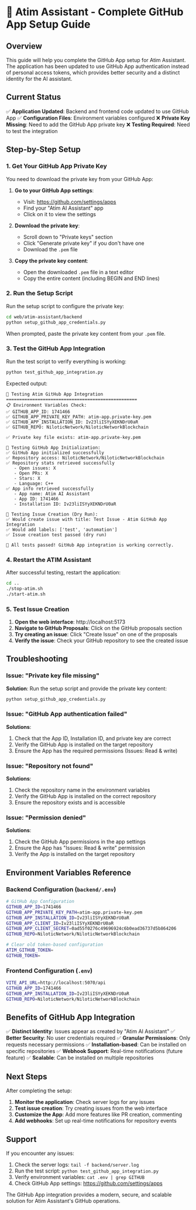 # 🤖 Atim Assistant - Complete GitHub App Setup Guide

## Overview

This guide will help you complete the GitHub App setup for Atim Assistant. The application has been updated to use GitHub App authentication instead of personal access tokens, which provides better security and a distinct identity for the AI assistant.

## Current Status

✅ **Application Updated**: Backend and frontend code updated to use GitHub App
✅ **Configuration Files**: Environment variables configured
❌ **Private Key Missing**: Need to add the GitHub App private key
❌ **Testing Required**: Need to test the integration

## Step-by-Step Setup

### 1. Get Your GitHub App Private Key

You need to download the private key from your GitHub App:

1. **Go to your GitHub App settings**:
   - Visit: https://github.com/settings/apps
   - Find your "Atim AI Assistant" app
   - Click on it to view the settings

2. **Download the private key**:
   - Scroll down to "Private keys" section
   - Click "Generate private key" if you don't have one
   - Download the `.pem` file

3. **Copy the private key content**:
   - Open the downloaded `.pem` file in a text editor
   - Copy the entire content (including BEGIN and END lines)

### 2. Run the Setup Script

Run the setup script to configure the private key:

```bash
cd web/atim-assistant/backend
python setup_github_app_credentials.py
```

When prompted, paste the private key content from your `.pem` file.

### 3. Test the GitHub App Integration

Run the test script to verify everything is working:

```bash
python test_github_app_integration.py
```

Expected output:
```
🤖 Testing Atim GitHub App Integration
==================================================
📋 Environment Variables Check:
✅ GITHUB_APP_ID: 1741466
✅ GITHUB_APP_PRIVATE_KEY_PATH: atim-app.private-key.pem
✅ GITHUB_APP_INSTALLATION_ID: Iv23liISYyXEKNDrU0aR
✅ GITHUB_REPO: NiloticNetwork/NiloticNetworkBlockchain

✅ Private key file exists: atim-app.private-key.pem

🔧 Testing GitHub App Initialization:
✅ GitHub App initialized successfully
✅ Repository access: NiloticNetwork/NiloticNetworkBlockchain
✅ Repository stats retrieved successfully
   - Open issues: X
   - Open PRs: X
   - Stars: X
   - Language: C++
✅ App info retrieved successfully
   - App name: Atim AI Assistant
   - App ID: 1741466
   - Installation ID: Iv23liISYyXEKNDrU0aR

🔧 Testing Issue Creation (Dry Run):
✅ Would create issue with title: Test Issue - Atim GitHub App Integration
✅ Would add labels: ['test', 'automation']
✅ Issue creation test passed (dry run)

🎉 All tests passed! GitHub App integration is working correctly.
```

### 4. Restart the ATIM Assistant

After successful testing, restart the application:

```bash
cd ..
./stop-atim.sh
./start-atim.sh
```

### 5. Test Issue Creation

1. **Open the web interface**: http://localhost:5173
2. **Navigate to GitHub Proposals**: Click on the GitHub proposals section
3. **Try creating an issue**: Click "Create Issue" on one of the proposals
4. **Verify the issue**: Check your GitHub repository to see the created issue

## Troubleshooting

### Issue: "Private key file missing"

**Solution**: Run the setup script and provide the private key content:
```bash
python setup_github_app_credentials.py
```

### Issue: "GitHub App authentication failed"

**Solutions**:
1. Check that the App ID, Installation ID, and private key are correct
2. Verify the GitHub App is installed on the target repository
3. Ensure the App has the required permissions (Issues: Read & write)

### Issue: "Repository not found"

**Solutions**:
1. Check the repository name in the environment variables
2. Verify the GitHub App is installed on the correct repository
3. Ensure the repository exists and is accessible

### Issue: "Permission denied"

**Solutions**:
1. Check the GitHub App permissions in the app settings
2. Ensure the App has "Issues: Read & write" permission
3. Verify the App is installed on the target repository

## Environment Variables Reference

### Backend Configuration (`backend/.env`)

```bash
# GitHub App Configuration
GITHUB_APP_ID=1741466
GITHUB_APP_PRIVATE_KEY_PATH=atim-app.private-key.pem
GITHUB_APP_INSTALLATION_ID=Iv23liISYyXEKNDrU0aR
GITHUB_APP_CLIENT_ID=Iv23liISYyXEKNDrU0aR
GITHUB_APP_CLIENT_SECRET=0ad55f0276c49696924c6b0ead36737d5b864206
GITHUB_REPO=NiloticNetwork/NiloticNetworkBlockchain

# Clear old token-based configuration
ATIM_GITHUB_TOKEN=
GITHUB_TOKEN=
```

### Frontend Configuration (`.env`)

```bash
VITE_API_URL=http://localhost:5070/api
GITHUB_APP_ID=1741466
GITHUB_APP_INSTALLATION_ID=Iv23liISYyXEKNDrU0aR
GITHUB_REPO=NiloticNetwork/NiloticNetworkBlockchain
```

## Benefits of GitHub App Integration

✅ **Distinct Identity**: Issues appear as created by "Atim AI Assistant"
✅ **Better Security**: No user credentials required
✅ **Granular Permissions**: Only requests necessary permissions
✅ **Installation-based**: Can be installed on specific repositories
✅ **Webhook Support**: Real-time notifications (future feature)
✅ **Scalable**: Can be installed on multiple repositories

## Next Steps

After completing the setup:

1. **Monitor the application**: Check server logs for any issues
2. **Test issue creation**: Try creating issues from the web interface
3. **Customize the App**: Add more features like PR creation, commenting
4. **Add webhooks**: Set up real-time notifications for repository events

## Support

If you encounter any issues:

1. Check the server logs: `tail -f backend/server.log`
2. Run the test script: `python test_github_app_integration.py`
3. Verify environment variables: `cat .env | grep GITHUB`
4. Check GitHub App settings: https://github.com/settings/apps

The GitHub App integration provides a modern, secure, and scalable solution for Atim Assistant's GitHub operations. 